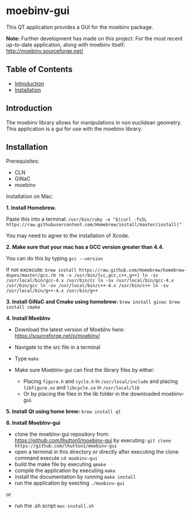 # moebinv-gui

This QT application provides a GUI for the moebinv package.

__Note:__ Further development has made on this project. For the most recent up-to-date application, along with moebinv itself: http://moebinv.sourceforge.net/

## Table of Contents

- [Introduction](#introduction)
- [Installation](#installation)

## Introduction

The moebinv library allows for manipulations in non euclidean geometry. This application is a gui for use with the moebinv library.

## Installation

Prerequisites:
- CLN
- GiNaC
- moebinv

Installation on Mac:

__1. Install Homebrew.__

  Paste this into a terminal:
  `/usr/bin/ruby -e "$(curl -fsSL https://raw.githubusercontent.com/Homebrew/install/master/install)"`

  You may need to agree to the installation of Xcode.

__2. Make sure that your mac has a GCC version greater than 4.4.__

  You can do this by typing `gcc --version`

  If not excecute:
  `brew install https://raw.github.com/Homebrew/homebrew-dupes/master/gcc.rb
  rm -v /usr/bin/{cc,gcc,c++,g++}
  ln -sv /usr/local/bin/gcc-4.x /usr/bin/cc
  ln -sv /usr/local/bin/gcc-4.x /usr/bin/gcc
  ln -sv /usr/local/bin/c++-4.x /usr/bin/c++
  ln -sv /usr/local/bin/g++-4.x /usr/bin/g++`

__3. Install GiNaC and Cmake using homebrew:__
  `brew install ginac
  brew install cmake`

__4. Install MoebInv__

  - Download the latest version of MoebInv here: https://sourceforge.net/p/moebinv/
  - Navigate to the src file in a terminal
  - Type `make`

  - Make sure MoebInv-gui can find the library files by either:
    - Placing `figure.h` and `cycle.h` in `/usr/local/include` and placing `libfigure.so` and `libcycle.so` in `/usr/local/lib`
    - Or by placing the files in the lib folder in the downloaded moebinv-gui.

__5. Install Qt using home brew:__
  `brew install qt`

__6. Install MoebInv-gui__
  - clone the moebInv-gui repository from: https://github.com/lhutton1/moebinv-gui by executing:
    `git clone https://github.com/lhutton1/moebinv-gui`
  - open a terminal in this directory or directly after executing the clone command execute `cd moebinv-gui`
  - build the make file by executing `qmake`
  - compile the application by executing `make`
  - install the documentation by running `make install`
  - run the application by execting `./moebinv-gui`

  or

  - run the .sh script `mac-install.sh`
